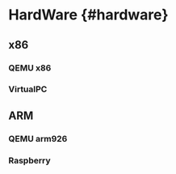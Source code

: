 # HardWare {#hardware}

## x86

### QEMU x86

### VirtualPC

## ARM

### QEMU arm926

### Raspberry
